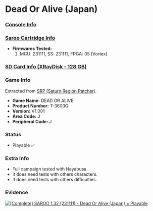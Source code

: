 # Dead Or Alive (Japan)

### [Console Info](../../../../Info/Consoles/VA13/README.md)

### [Saroo Cartridge Info](../../../../Info/Cartridges/RetroGameParadiseStore/1.32F/README.md)

- <b>Firmwares Tested:</b>
  1. MCU: 231111, SS: 231111, FPGA: 05 [Vortex]

### [SD Card Info (XRayDisk - 128 GB)](../../../../Info/SdCards/XRayDisk/128GB/README.md)

### Game Info

Extracted from [SRP (Saturn Region Patcher)](https://segaxtreme.net/resources/saturn-region-patcher.81/download).

- <b>Game Name:</b> DEAD OR ALIVE
- <b>Product Number:</b> T-3603G
- <b>Version:</b> V1.001
- <b>Area Code:</b> J
- <b>Peripheral Code:</b> J

### Status

- Playable :white_check_mark:

### Extra Info

- Full campaign tested with Hayabusa.
- It does need tests with others characters.
- It does need tests with others difficulties.

### Evidence

[![[Complete] SAROO 1.32 (231111) - Dead Or Alive (Japan) = Playable](https://img.youtube.com/vi/30PiaAt4488/0.jpg)](https://www.youtube.com/watch?v=30PiaAt4488)
